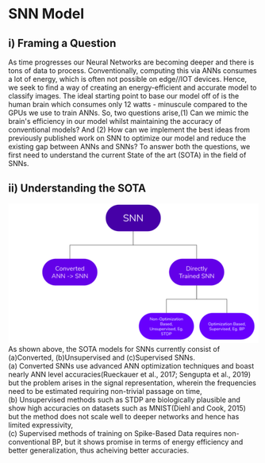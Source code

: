 # SNN Model

## i) Framing a Question

As time progresses our Neural Networks are becoming deeper and there is tons of data to process. Conventionally, computing this via ANNs consumes a lot of energy, which is often not possible on edge//IOT devices. Hence, we seek to find a way of creating an energy-efficient and accurate model to classify images. The ideal starting point to base our model off of is the human brain which consumes only 12 watts - minuscule compared to the GPUs we use to train ANNs. So, two questions arise,(1) Can we mimic the brain's efficiency in our model whilst maintaining the accuracy of conventional models? And (2) How can we implement the best ideas from previously published work on SNN to optimize our model and reduce the existing gap between ANNs and SNNs? To answer both the questions, we first need to understand the current State of the art (SOTA) in the field of SNNs.

## ii) Understanding the SOTA

<img src="./Images/SNN_Class.png" width="800">
As shown above, the SOTA models for SNNs currently consist of (a)Converted, (b)Unsupervised and (c)Supervised SNNs.<br>
(a) Converted SNNs use advanced ANN optimization techniques and boast nearly ANN level accuracies(Rueckauer et al., 2017; Sengupta et al., 2019) but the problem arises in the signal representation, wherein the frequencies need to be estimated requiring non-trivial passage on time,<br>
(b) Unsupervised methods such as STDP are biologically plausible and show high accuracies on datasets such as MNIST(Diehl and Cook, 2015) but the method does not scale well to deeper networks and hence has limited expressivity,<br>
(c) Supervised methods of training on Spike-Based Data requires non-conventional BP, but it shows promise in terms of energy efficiency and better generalization, thus acheiving better accuracies.<br>
